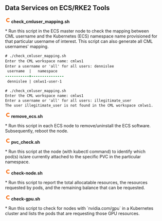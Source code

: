 ## Data Services on ECS/RKE2 Tools

<p align="left"><img src="https://github.com/dennislee22/ECS/blob/main/cldrlogo.png" alt="c" width="20" height="20"/><b>check_cmluser_mapping.sh</b></p>
* Run this script in the ECS master node to check the mapping between CML username and the Kubernetes (ECS) namespace name provisioned for that particular username of interest. This script can also generate all CML usernames' mapping.

```diff
# ./check_cmluser_mapping.sh 
Enter the CML workspace name: cmlws1
Enter a username or 'all' for all users: dennislee
 username  |   namespace   
-----------+---------------
 dennislee | cmlws1-user-1
```
```
# ./check_cmluser_mapping.sh 
Enter the CML workspace name: cmlws1
Enter a username or 'all' for all users: illegitimate_user
The user illegitimate_user is not found in the CML workspace cmlws1.
```
<p></p>
<p align="left"><img src="https://github.com/dennislee22/ECS/blob/main/cldrlogo.png" alt="c" width="20" height="20"/><b>remove_ecs.sh</b></p>
* Run this script in each ECS node to remove/uninstall the ECS software. Subsequently, reboot the node.

<p></p>
<p align="left"><img src="https://github.com/dennislee22/ECS/blob/main/cldrlogo.png" alt="c" width="20" height="20"/><b>pvc_check.sh</b></p>
* Run this script at the node (with kubectl command) to identify which pod(s) is/are currently attached to the specific PVC in the particular namespace.

<p></p>
<p align="left"><img src="https://github.com/dennislee22/ECS/blob/main/cldrlogo.png" alt="c" width="20" height="20"/><b>check-node.sh</b></p>
* Run this script to report the total allocatable resources, the resources requested by pods, and the remaining balance that can be requested.


<p></p>
<p align="left"><img src="https://github.com/dennislee22/ECS/blob/main/cldrlogo.png" alt="c" width="20" height="20"/><b>check-gpu.sh</b></p>
* Run this script to check for nodes with `nvidia.com/gpu` in a Kubernetes cluster and lists the pods that are requesting those GPU resources.
